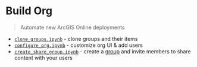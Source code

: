 # Build Org

> Automate new ArcGIS Online deployments

* [`clone_groups.ipynb`](/build_org/clone_groups.ipynb) - clone groups and their items
* [`configure_org.ipynb`](/build_org/configure_org.ipynb) - customize org UI & add users
* [`create_share_group.ipynb`](/build_org/create_share_group.ipynb) - create a [group](https://doc.arcgis.com/en/arcgis-online/share-maps/groups.htm) and invite members to share content with your users